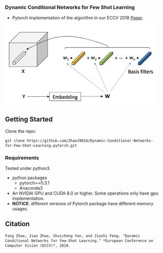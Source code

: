### Dynamic Conditional Networks for Few Shot Learning


- Pytorch implementation of the algorithm in our ECCV 2018 [Paper](https://www.researchgate.net/publication/326584672_Dynamic_Conditional_Networks_for_Few-Shot_Learning).


<p align="center">
  <img src="pub/DCL.png" width="500">
</p>


## Getting Started
Clone the repo:

```
git clone https://github.com/ZhaoJ9014/Dynamic-Conditional-Networks-for-Few-Shot-Learning.pytorch.git
```

### Requirements

Tested under python3.

- python packages
  - pytorch>=0.3.1
  - Anaconda3
- An NVIDAI GPU and CUDA 8.0 or higher. Some operations only have gpu implementation.
- **NOTICE**: different versions of Pytorch package have different memory usages.



## Citation

    Fang Zhao, Jian Zhao, Shuicheng Yan, and Jiashi Feng. "Dynamic Conditional Networks for Few-Shot Learning." *European Conference on Computer Vision (ECCV)*, 2018.

